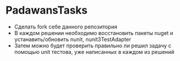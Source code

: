 # PadawansTasks
 
* Сделать fork себе данного репозитория
* В каждом решении необходимо восстановить пакеты nuget и устанавить/обновить nunit, nunit3TestAdapter
* Затем можно будет проверить правильно ли решил задачу с помощью unit тестова, уже написанных в каждом из решений
